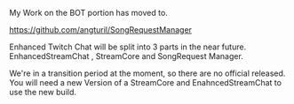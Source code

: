 My Work on the BOT portion has moved to.

https://github.com/angturil/SongRequestManager

Enhanced Twitch Chat will be split into 3 parts in the near future. 
EnhancedStreamChat , StreamCore and SongRequest Manager.

We're in a transition period at the moment, so there are no official released. You will need a new Version of a StreamCore and EnahncedStreamChat to use the new build.  
